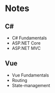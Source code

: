 # Notes

## C#

- C# Fundamentals
- ASP.NET Core
- ASP.NET MVC

## Vue

- Vue Fundamentals
- Routing
- State-management
